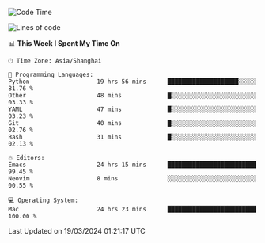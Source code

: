 <!--START_SECTION:waka-->
![Code Time](http://img.shields.io/badge/Code%20Time-1%2C857%20hrs%2010%20mins-blue)

![Lines of code](https://img.shields.io/badge/From%20Hello%20World%20I%27ve%20Written-291.6%20thousand%20lines%20of%20code-blue)

📊 **This Week I Spent My Time On** 

```text
🕑︎ Time Zone: Asia/Shanghai

💬 Programming Languages: 
Python                   19 hrs 56 mins      ████████████████████░░░░░   81.76 % 
Other                    48 mins             █░░░░░░░░░░░░░░░░░░░░░░░░   03.33 % 
YAML                     47 mins             █░░░░░░░░░░░░░░░░░░░░░░░░   03.23 % 
Git                      40 mins             █░░░░░░░░░░░░░░░░░░░░░░░░   02.76 % 
Bash                     31 mins             █░░░░░░░░░░░░░░░░░░░░░░░░   02.13 % 

🔥 Editors: 
Emacs                    24 hrs 15 mins      █████████████████████████   99.45 % 
Neovim                   8 mins              ░░░░░░░░░░░░░░░░░░░░░░░░░   00.55 % 

💻 Operating System: 
Mac                      24 hrs 23 mins      █████████████████████████   100.00 % 
```


 Last Updated on 19/03/2024 01:21:17 UTC
<!--END_SECTION:waka-->

